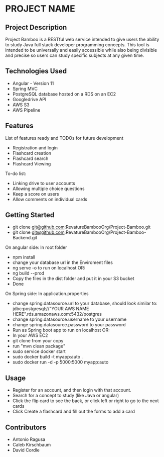 # PROJECT NAME

## Project Description

Project Bamboo is a RESTful web service intended to give users the ability 
to study Java full stack developer programming concepts. This tool is intended
to be universally and easily accessible while also being divisible and precise
so users can study specific subjects at any given time.

## Technologies Used

* Angular - Version 11
* Spring MVC
* PostgreSQL database hosted on a RDS on an EC2
* Googledrive API
* AWS S3
* AWS Pipeline

## Features

List of features ready and TODOs for future development
* Registration and login
* Flashcard creation
* Flashcard search
* Flashcard Viewing

To-do list:
* Linking drive to user accounts
* Allowing multiple choice questions
* Keep a score on users
* Allow comments on individual cards

## Getting Started

- git clone git@github.com:RevatureBambooOrg/Project-Bamboo.git
- git clone git@github.com:RevatureBambooOrg/Project-Bamboo-Backend.git

On angular side:
In root folder
- npm install 
- change your database url in the Enviroment files
- ng serve -o to run on localhost OR:
- ng build --prod
- Copy the files in the dist folder and put it in your S3 bucket
- Done

On Spring side:
In application.properties 
- change spring.datasource.url to your database, should look similar to: jdbc:postgresql://"YOUR AWS NAME HERE".rds.amazonaws.com:5432/postgres
- change spring.datasource.username to your username
- change spring.datasource.password to your password
- Run as Spring boot app to run on localhost OR:
- In your AWS EC2 
- git clone from your copy
- run "mvn clean package"
- sudo service docker start
- sudo docker build -t myapp:auto .
- sudo docker run -d -p 5000:5000 myapp:auto


## Usage

- Register for an account, and then login with that account.
- Search for a concept to study (like Java or angular)
- Click the flip card to see the back, or click left or right to go to the next cards
- Click Create a flashcard and fill out the forms to add a card


## Contributors

- Antonio Ragusa
- Caleb Kirschbaum
- David Cordle
